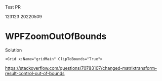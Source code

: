 Test PR


123123
20220509


# WPFZoomOutOfBounds


Solution


`<Grid x:Name="gridMain" ClipToBounds="True">`
  
  
  
https://stackoverflow.com/questions/70783107/changed-matrixtransform-result-control-out-of-bounds
